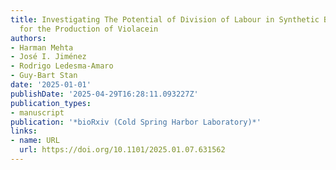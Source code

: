 ```yaml
---
title: Investigating The Potential of Division of Labour in Synthetic Bacterial Communities
  for the Production of Violacein
authors:
- Harman Mehta
- José I. Jiménez
- Rodrigo Ledesma‐Amaro
- Guy‐Bart Stan
date: '2025-01-01'
publishDate: '2025-04-29T16:28:11.093227Z'
publication_types:
- manuscript
publication: '*bioRxiv (Cold Spring Harbor Laboratory)*'
links:
- name: URL
  url: https://doi.org/10.1101/2025.01.07.631562
---
```

